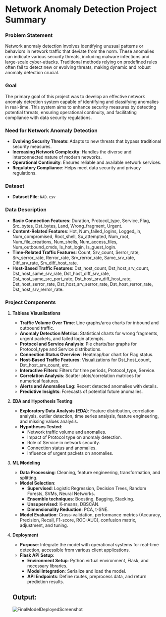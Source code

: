 # Network Anomaly Detection Project Summary

### Problem Statement
Network anomaly detection involves identifying unusual patterns or behaviors in network traffic that deviate from the norm. These anomalies can indicate various security threats, including malware infections and large-scale cyber-attacks. Traditional methods relying on predefined rules often fail to detect new or evolving threats, making dynamic and robust anomaly detection crucial.

### Goal
The primary goal of this project was to develop an effective network anomaly detection system capable of identifying and classifying anomalies in real-time. This system aims to enhance security measures by detecting potential threats, ensuring operational continuity, and facilitating compliance with data security regulations.

### Need for Network Anomaly Detection
- **Evolving Security Threats**: Adapts to new threats that bypass traditional security measures.
- **Increasing Network Complexity**: Handles the diverse and interconnected nature of modern networks.
- **Operational Continuity**: Ensures reliable and available network services.
- **Regulatory Compliance**: Helps meet data security and privacy regulations.

### Dataset
- **Dataset File**: `NAD.csv`

### Data Description
- **Basic Connection Features**: Duration, Protocol_type, Service, Flag, Src_bytes, Dst_bytes, Land, Wrong_fragment, Urgent.
- **Content-Related Features**: Hot, Num_failed_logins, Logged_in, Num_compromised, Root_shell, Su_attempted, Num_root, Num_file_creations, Num_shells, Num_access_files, Num_outbound_cmds, Is_hot_login, Is_guest_login.
- **Time-Related Traffic Features**: Count, Srv_count, Serror_rate, Srv_serror_rate, Rerror_rate, Srv_rerror_rate, Same_srv_rate, Diff_srv_rate, Srv_diff_host_rate.
- **Host-Based Traffic Features**: Dst_host_count, Dst_host_srv_count, Dst_host_same_srv_rate, Dst_host_diff_srv_rate, Dst_host_same_src_port_rate, Dst_host_srv_diff_host_rate, Dst_host_serror_rate, Dst_host_srv_serror_rate, Dst_host_rerror_rate, Dst_host_srv_rerror_rate.

### Project Components

1. **Tableau Visualizations**
   - **Traffic Volume Over Time**: Line graphs/area charts for inbound and outbound traffic.
   - **Anomaly Detection Metrics**: Statistical charts for wrong fragments, urgent packets, and failed login attempts.
   - **Protocol and Service Analysis**: Pie charts/bar graphs for Protocol_type and Service distributions.
   - **Connection Status Overview**: Heatmap/bar chart for Flag status.
   - **Host-Based Traffic Features**: Visualizations for Dst_host_count, Dst_host_srv_count, etc.
   - **Interactive Filters**: Filters for time periods, Protocol_type, Service.
   - **Correlation Analysis**: Scatter plots/correlation matrices for numerical features.
   - **Alerts and Anomalies Log**: Recent detected anomalies with details.
   - **Predictive Insights**: Forecasts of potential future anomalies.

2. **EDA and Hypothesis Testing**
   - **Exploratory Data Analysis (EDA)**: Feature distribution, correlation analysis, outlier detection, time series analysis, feature engineering, and missing values analysis.
   - **Hypotheses Tested**:
     - Network traffic volume and anomalies.
     - Impact of Protocol type on anomaly detection.
     - Role of Service in network security.
     - Connection status and anomalies.
     - Influence of urgent packets on anomalies.

3. **ML Modeling**
   - **Data Processing**: Cleaning, feature engineering, transformation, and splitting.
   - **Model Selection**: 
     - **Supervised**: Logistic Regression, Decision Trees, Random Forests, SVMs, Neural Networks.
     - **Ensemble techniques**: Boosting, Bagging, Stacking.
     - **Unsupervised**: K-means, DBSCAN.
     - **Dimensionality Reduction**: PCA, t-SNE.
   - **Model Evaluation**: Cross-validation, performance metrics (Accuracy, Precision, Recall, F1-score, ROC-AUC), confusion matrix, adjustment, and tuning.

4. **Deployment**
   - **Purpose**: Integrate the model with operational systems for real-time detection, accessible from various client applications.
   - **Flask API Setup**:
     - **Environment Setup**: Python virtual environment, Flask, and necessary libraries.
     - **Model Integration**: Serialize and load the model.
     - **API Endpoints**: Define routes, preprocess data, and return prediction results.
   ## Output:
   ![FinalModelDeployedScreenshot](https://github.com/user-attachments/assets/b214feb9-bdfa-486c-9352-bf49eab66223)

   
